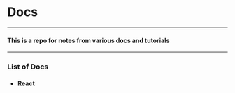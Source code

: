 # Docs

---
#### This is a repo for notes from various docs and tutorials
---

### List of Docs
- #### React
